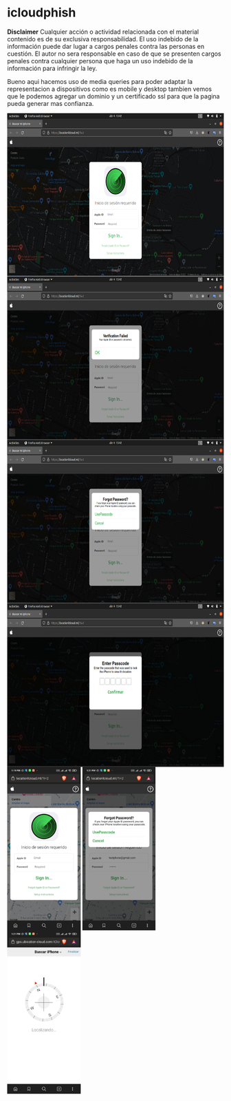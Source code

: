 # icloudphish

<b>Disclaimer</b>
Cualquier acción o actividad relacionada con el material contenido es de su exclusiva responsabilidad. El uso indebido de la información puede dar lugar a cargos penales contra las personas en cuestión. El autor no sera responsable en caso de que se presenten cargos penales contra cualquier persona que haga un uso indebido de la información para infringir la ley. 

Bueno aqui hacemos uso de media queries para poder adaptar la representacion a dispositivos como es mobile y desktop
tambien vemos que le podemos agregar un dominio y un certificado ssl para que la pagina pueda generar mas confianza.

<img align="center" height="380" src="https://github.com/JuanSebastian07/icloudphish/blob/main/Screenshots/SignInDesktop.png">
<img align="center" height="380" src="https://github.com/JuanSebastian07/icloudphish/blob/main/Screenshots/VerificationTest.png">
<img align="center" height="380" src="https://github.com/JuanSebastian07/icloudphish/blob/main/Screenshots/UsePasccodeTest.png">
<img align="center" height="380" src="https://github.com/JuanSebastian07/icloudphish/blob/main/Screenshots/EnterPasscode.png">
<img align="center" height="380" src="https://github.com/JuanSebastian07/icloudphish/blob/main/Screenshots/buscando.jpeg">
<img align="center" height="380" src="https://github.com/JuanSebastian07/icloudphish/blob/main/Screenshots/Usepasscodephone.jpeg">
<img align="center" height="380" src="https://github.com/JuanSebastian07/icloudphish/blob/main/Screenshots/testphone.jpeg">

